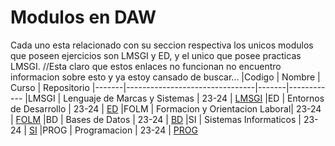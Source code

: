 # Modulos en DAW
Cada uno esta relacionado con su seccion respectiva los unicos modulos que poseen ejercicios son LMSGI y ED, y el unico que posee practicas LMSGI. //Esta claro que estos enlaces no funcionan no encuentro informacion sobre esto y ya estoy cansado de buscar...
|Codigo | Nombre                         | Curso | Repositorio
|-------|--------------------------------|-------|------------
|LMSGI  | Lenguaje de Marcas y Sistemas  | 23-24 | [LMSGI](LMSGI)
|ED     | Entornos de Desarrollo         | 23-24 | [ED](ED)
|FOLM   | Formacion y Orientacion Laboral| 23-24 | [FOLM](FOLM)
|BD     | Bases de Datos                 | 23-24 | [BD](BD)
|SI     | Sistemas Informaticos          | 23-24 | [SI](SI)
|PROG   | Programacion                   | 23-24 | [PROG](PROG)
